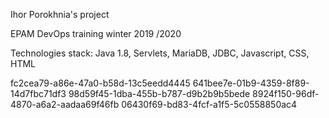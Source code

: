 Ihor Porokhnia's project


EPAM DevOps  training winter 2019 /2020

Technologies stack: Java 1.8, Servlets, MariaDB, JDBC, Javascript, CSS, HTML

fc2cea79-a86e-47a0-b58d-13c5eedd4445
641bee7e-01b9-4359-8f89-14d7fbc71df3
98d59f45-1dba-455b-b787-d9b2b9b5bede
8924f150-96df-4870-a6a2-aadaa69f46fb
06430f69-bd83-4fcf-a1f5-5c0558850ac4
